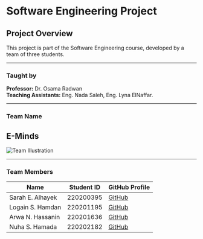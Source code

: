 # Software Engineering Project

## Project Overview
This project is part of the Software Engineering course, developed by a team of three students.

---

### Taught by
**Professor:** Dr. Osama Radwan  
**Teaching Assistants:** Eng. Nada Saleh, Eng. Lyna ElNaffar.

---

### Team Name
## E-Minds
![Team Illustration](https://github.com/LogainHamdan/Software-Engineering-Project/blob/743f5308ab9650d0731900633dc86b81adcf999f/DALL%C2%B7E%202024-11-03%2013.51.53%20-%20Create%20an%20anime-style%20illustration%20of%20four%20female%20coders%20wearing%20hijabs%2C%20positioned%20close%20together%20to%20show%20a%20sense%20of%20camaraderie%20and%20teamwork.%20Each%20c.png)

---

### Team Members

| Name             | Student ID  | GitHub Profile                   |
|------------------|-------------|----------------------------------|
| Sarah E. Alhayek | 220200395   | [GitHub](https://github.com/SarahAlhayek7) |
| Logain S. Hamdan | 220201195   | [GitHub](https://github.com/LogainHamdan)  |
| Arwa N. Hassanin | 220201636   | [GitHub](https://github.com/arwahassaanin) |
| Nuha S. Hamada   | 220202182   | [GitHub](https://github.com/nuhasuhail)    |
